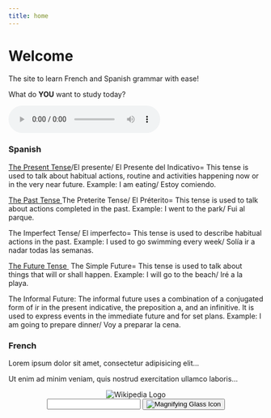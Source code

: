 ```yaml
---
title: home
---
```


<h1>Welcome</h1>

<p>The site to learn French and Spanish grammar with ease! </p>

<p>What do <strong>YOU</strong> want to study today?</p>
<audio controls>
<source src="https://pilarthorley.github.io/SML5202-2021-Final/audio/welcome.mp3" type="audio/mpeg">
Your browser does not support the audio element.
</audio>

<div class="row">
<div class="col-sm-6">
<h3>Spanish</h3>
<p><a href="https://pilarthorley.github.io/SML5202-2021-Final/page2.html">The Present Tense</a>/El presente/ El Presente del Indicativo= This tense is used to talk about habitual actions, routine and activities happening now or in the very near future. Example: I am eating/ Estoy comiendo.  </p>
<p><a href="https://pilarthorley.github.io/SML5202-2021-Final/page3.html">The Past Tense&nbsp;</a>The Preterite Tense/ El Préterito= This tense is used to talk about actions completed in the past. Example: I went to the park/ Fui al parque.</p>
<p>The Imperfect Tense/ El imperfecto= This tense is used to describe habitual actions in the past. Example: I used to go swimming every week/ Solía ir a nadar todas las semanas.<p>
<p><a href="https://pilarthorley.github.io/SML5202-2021-Final/page4.html">The Future Tense&nbsp;</a> The Simple Future= This tense is used to talk about things that will or shall happen. Example: I will go to the beach/ Iré a la playa.</p>
<p> The Informal Future: The informal future uses a combination of a conjugated form of 
ir in the present indicative, the preposition a, and an infinitive. It is used to express events in the immediate future and for set plans. Example: I am going to prepare dinner/ Voy a preparar la cena. </p>
        
</div>
<div class="col-sm-6">
<h3>French</h3>
<p>Lorem ipsum dolor sit amet, consectetur adipisicing elit...</p>
<p>Ut enim ad minim veniam, quis nostrud exercitation ullamco laboris...</p>
</div>




<header class="searchForm-container">
<img src="https://image.ibb.co/e6vOFQ/wikipedia.png" alt="Wikipedia Logo">
<form class="searchForm">
        <input type="search" class="searchForm-input">
        <button type="submit" class="icon searchIcon">
          <img src="https://image.ibb.co/cpG8zk/search.png" alt="Magnifying Glass Icon">
        </button>
      </form>
</header>
<section class="searchResults"></section>
<script src="wiki.js"></script>

